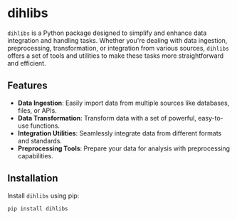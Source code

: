 # dihlibs

`dihlibs` is a Python package designed to simplify and enhance data integration and handling tasks. Whether you're dealing with data ingestion, preprocessing, transformation, or integration from various sources, `dihlibs` offers a set of tools and utilities to make these tasks more straightforward and efficient.

## Features

- **Data Ingestion**: Easily import data from multiple sources like databases, files, or APIs.
- **Data Transformation**: Transform data with a set of powerful, easy-to-use functions.
- **Integration Utilities**: Seamlessly integrate data from different formats and standards.
- **Preprocessing Tools**: Prepare your data for analysis with preprocessing capabilities.

## Installation

Install `dihlibs` using pip:

```bash
pip install dihlibs

